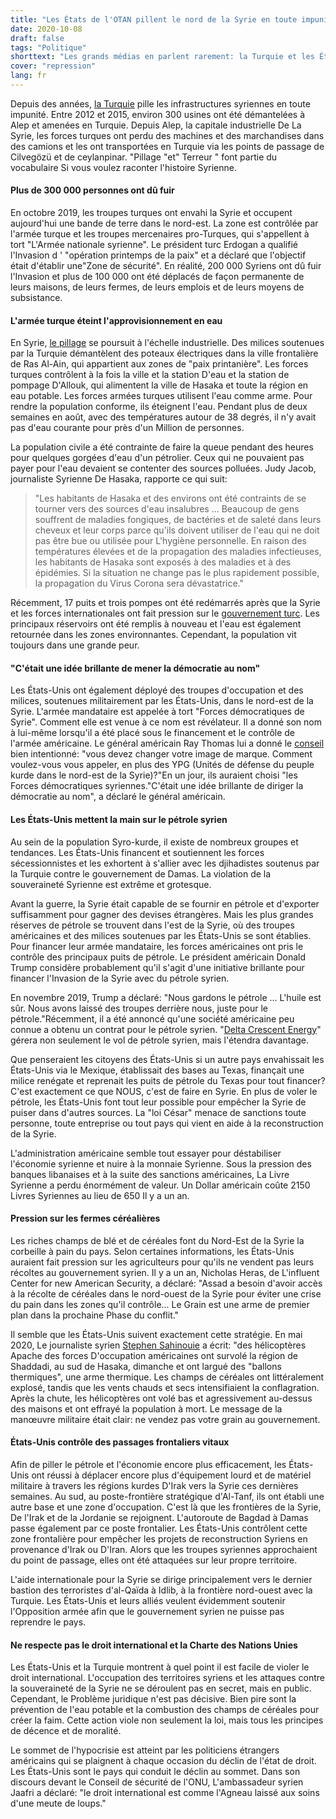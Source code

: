 ```yaml
---
title: "Les États de l'OTAN pillent le nord de la Syrie en toute impunité"
date: 2020-10-08
draft: false
tags: "Politique"
shorttext: "Les grands médias en parlent rarement: la Turquie et les États-Unis violent le droit international de manière flagrante en Syrie."
cover: "repression"
lang: fr
---
```


Depuis des années, [la Turquie](https://www.al-monitor.com/pulse/originals/2015/08/turkey-syria-sued-for-looting-aleppo-industry.html "Aleppo's businessmen blame Turks for damaged factories, looted equipment") pille les infrastructures syriennes en toute impunité. Entre 2012 et 2015, environ 300 usines ont été démantelées à Alep et amenées en Turquie. Depuis Alep, la capitale industrielle De La Syrie, les forces turques ont perdu des machines et des marchandises dans des camions et les ont transportées en Turquie via les points de passage de Cilvegözü et de ceylanpinar. "Pillage "et" Terreur " font partie du vocabulaire Si vous voulez raconter l'histoire Syrienne.

#### Plus de 300 000 personnes ont dû fuir

En octobre 2019, les troupes turques ont envahi la Syrie et occupent aujourd'hui une bande de terre dans le nord-est. La zone est contrôlée par l'armée turque et les troupes mercenaires pro-Turques, qui s'appellent à tort "L'Armée nationale syrienne". Le président turc Erdogan a qualifié l'Invasion d ' "opération printemps de la paix" et a déclaré que l'objectif était d'établir une"Zone de sécurité". En réalité, 200 000 Syriens ont dû fuir l'Invasion et plus de 100 000 ont été déplacés de façon permanente de leurs maisons, de leurs fermes, de leurs emplois et de leurs moyens de subsistance.

#### L'armée turque éteint l'approvisionnement en eau

En Syrie, [le pillage](https://www.syriahr.com/en/181817/ "Vandalism and looting | Turkish-backed factions take apart power pylons in rural Ras Al-Ain") se poursuit à l'échelle industrielle. Des milices soutenues par la Turquie démantèlent des poteaux électriques dans la ville frontalière de Ras Al-Ain, qui appartient aux zones de "paix printanière". Les forces turques contrôlent à la fois la ville et la station D'eau et la station de pompage D'Allouk, qui alimentent la ville de Hasaka et toute la région en eau potable. Les forces armées turques utilisent l'eau comme arme. Pour rendre la population conforme, ils éteignent l'eau. Pendant plus de deux semaines en août, avec des températures autour de 38 degrés, il n'y avait pas d'eau courante pour près d'un Million de personnes.

La population civile a été contrainte de faire la queue pendant des heures pour quelques gorgées d'eau d'un pétrolier. Ceux qui ne pouvaient pas payer pour l'eau devaient se contenter des sources polluées. Judy Jacob, journaliste Syrienne De Hasaka, rapporte ce qui suit:

> "Les habitants de Hasaka et des environs ont été contraints de se tourner vers des sources d'eau insalubres ... Beaucoup de gens souffrent de maladies fongiques, de bactéries et de saleté dans leurs cheveux et leur corps parce qu'ils doivent utiliser de l'eau qui ne doit pas être bue ou utilisée pour L'hygiène personnelle. En raison des températures élevées et de la propagation des maladies infectieuses, les habitants de Hasaka sont exposés à des maladies et à des épidémies. Si la situation ne change pas le plus rapidement possible, la propagation du Virus Corona sera dévastatrice."

Récemment, 17 puits et trois pompes ont été redémarrés après que la Syrie et les forces internationales ont fait pression sur le [gouvernement turc](/static/downloads/A-HRC-45-31-en.pdf "Report of the Independent International Commission of Inquiry on the Syrian Arab Republic"). Les principaux réservoirs ont été remplis à nouveau et l'eau est également retournée dans les zones environnantes. Cependant, la population vit toujours dans une grande peur.

#### "C'était une idée brillante de mener la démocratie au nom"

Les États-Unis ont également déployé des troupes d'occupation et des milices, soutenues militairement par les États-Unis, dans le nord-est de la Syrie. L'armée mandataire est appelée à tort "Forces démocratiques de Syrie". Comment elle est venue à ce nom est révélateur. Il a donné son nom à lui-même lorsqu'il a été placé sous le financement et le contrôle de l'armée américaine. Le général américain Ray Thomas lui a donné le [conseil](https://www.reuters.com/article/us-mideast-crisis-usa-ypg/u-s-general-told-syrias-ypg-you-have-got-to-change-your-brand-idUSKBN1A62SS "U.S. general told Syria's YPG: 'You have got to change your brand'") bien intentionné: "vous devez changer votre image de marque. Comment voulez-vous vous appeler, en plus des YPG (Unités de défense du peuple kurde dans le nord-est de la Syrie)?"En un jour, ils auraient choisi "les Forces démocratiques syriennes."C'était une idée brillante de diriger la démocratie au nom", a déclaré le général américain.

#### Les États-Unis mettent la main sur le pétrole syrien

Au sein de la population Syro-kurde, il existe de nombreux groupes et tendances. Les États-Unis financent et soutiennent les forces sécessionnistes et les exhortent à s'allier avec les djihadistes soutenus par la Turquie contre le gouvernement de Damas. La violation de la souveraineté Syrienne est extrême et grotesque.

Avant la guerre, la Syrie était capable de se fournir en pétrole et d'exporter suffisamment pour gagner des devises étrangères. Mais les plus grandes réserves de pétrole se trouvent dans l'est de la Syrie, où des troupes américaines et des milices soutenues par les États-Unis se sont établies. Pour financer leur armée mandataire, les forces américaines ont pris le contrôle des principaux puits de pétrole. Le président américain Donald Trump considère probablement qu'il s'agit d'une initiative brillante pour financer l'Invasion de la Syrie avec du pétrole syrien.

En novembre 2019, Trump a déclaré: "Nous gardons le pétrole ... L'huile est sûr. Nous avons laissé des troupes derrière nous, juste pour le pétrole."Récemment, il a été annoncé qu'une société américaine peu connue a obtenu un contrat pour le pétrole syrien. "[Delta Crescent Energy](https://southfront.org/delta-crescent-energy-the-1-year-old-company-that-is-taking-charge-of-syrias-oil/ "DELTA CRESCENT ENERGY: THE 1-YEAR-OLD COMPANY THAT IS TAKING CHARGE OF SYRIA’S OIL")" gérera non seulement le vol de pétrole syrien, mais l'étendra davantage.

Que penseraient les citoyens des États-Unis si un autre pays envahissait les États-Unis via le Mexique, établissait des bases au Texas, finançait une milice renégate et reprenait les puits de pétrole du Texas pour tout financer? C'est exactement ce que NOUS, c'est de faire en Syrie. En plus de voler le pétrole, les États-Unis font tout leur possible pour empêcher la Syrie de puiser dans d'autres sources. La "loi César" menace de sanctions toute personne, toute entreprise ou tout pays qui vient en aide à la reconstruction de la Syrie.

L'administration américaine semble tout essayer pour déstabiliser l'économie syrienne et nuire à la monnaie Syrienne. Sous la pression des banques libanaises et à la suite des sanctions américaines, La Livre Syrienne a perdu énormément de valeur. Un Dollar américain coûte 2150 Livres Syriennes au lieu de 650 Il y a un an.

#### Pression sur les fermes céréalières

Les riches champs de blé et de céréales font du Nord-Est de la Syrie la corbeille à pain du pays. Selon certaines informations, les États-Unis auraient fait pression sur les agriculteurs pour qu'ils ne vendent pas leurs récoltes au gouvernement syrien. Il y a un an, Nicholas Heras, de L'influent Center for new American Security, a déclaré: "Assad a besoin d'avoir accès à la récolte de céréales dans le nord-ouest de la Syrie pour éviter une crise du pain dans les zones qu'il contrôle... Le Grain est une arme de premier plan dans la prochaine Phase du conflit."

Il semble que les États-Unis suivent exactement cette stratégie. En mai 2020, Le journaliste syrien [Stephen Sahinouie](http://www.mideastdiscourse.com/2020/05/19/the-us-is-using-wheat-as-a-weapon-of-war-in-syria/ "The US is using wheat as a weapon of war in Syria") a écrit: "des hélicoptères Apache des forces D'occupation américaines ont survolé la région de Shaddadi, au sud de Hasaka, dimanche et ont largué des "ballons thermiques", une arme thermique. Les champs de céréales ont littéralement explosé, tandis que les vents chauds et secs intensifiaient la conflagration. Après la chute, les hélicoptères ont volé bas et agressivement au-dessus des maisons et ont effrayé la population à mort. Le message de la manœuvre militaire était clair: ne vendez pas votre grain au gouvernement.

#### États-Unis contrôle des passages frontaliers vitaux

Afin de piller le pétrole et l'économie encore plus efficacement, les États-Unis ont réussi à déplacer encore plus d'équipement lourd et de matériel militaire à travers les régions kurdes D'Irak vers la Syrie ces dernières semaines. Au sud, au poste-frontière stratégique d'Al-Tanf, ils ont établi une autre base et une zone d'occupation. C'est là que les frontières de la Syrie, De l'Irak et de la Jordanie se rejoignent. L'autoroute de Bagdad à Damas passe également par ce poste frontalier. Les États-Unis contrôlent cette zone frontalière pour empêcher les projets de reconstruction Syriens en provenance d'Irak ou D'Iran. Alors que les troupes syriennes approchaient du point de passage, elles ont été attaquées sur leur propre territoire.

L'aide internationale pour la Syrie se dirige principalement vers le dernier bastion des terroristes d'al-Qaïda à Idlib, à la frontière nord-ouest avec la Turquie. Les États-Unis et leurs alliés veulent évidemment soutenir l'Opposition armée afin que le gouvernement syrien ne puisse pas reprendre le pays.

#### Ne respecte pas le droit international et la Charte des Nations Unies

Les États-Unis et la Turquie montrent à quel point il est facile de violer le droit international. L'occupation des territoires syriens et les attaques contre la souveraineté de la Syrie ne se déroulent pas en secret, mais en public. Cependant, le Problème juridique n'est pas décisive. Bien pire sont la prévention de l'eau potable et la combustion des champs de céréales pour créer la faim. Cette action viole non seulement la loi, mais tous les principes de décence et de moralité.

Le sommet de l'hypocrisie est atteint par les politiciens étrangers américains qui se plaignent à chaque occasion du déclin de l'état de droit. Les États-Unis sont le pays qui conduit le déclin au sommet. Dans son discours devant le Conseil de sécurité de l'ONU, L'ambassadeur syrien Jaafri a déclaré: "le droit international est comme l'Agneau laissé aux soins d'une meute de loups."
